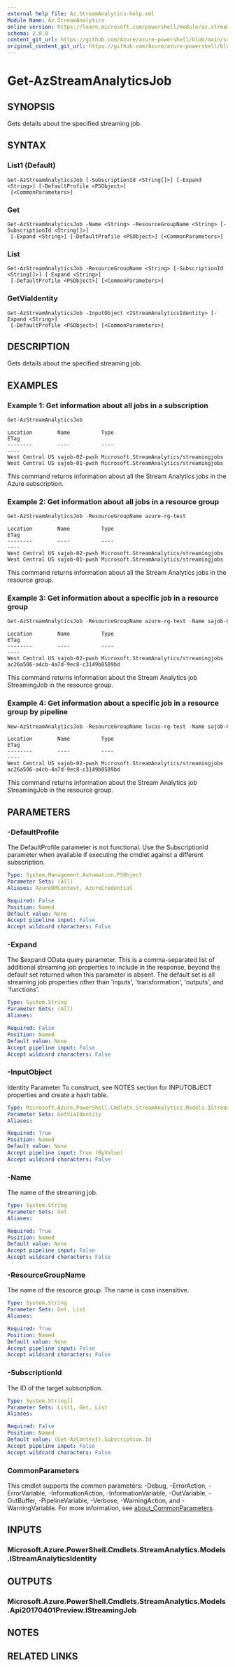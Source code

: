 ```yaml
---
external help file: Az.StreamAnalytics-help.xml
Module Name: Az.StreamAnalytics
online version: https://learn.microsoft.com/powershell/module/az.streamanalytics/get-azstreamanalyticsjob
schema: 2.0.0
content_git_url: https://github.com/Azure/azure-powershell/blob/main/src/StreamAnalytics/StreamAnalytics/help/Get-AzStreamAnalyticsJob.md
original_content_git_url: https://github.com/Azure/azure-powershell/blob/main/src/StreamAnalytics/StreamAnalytics/help/Get-AzStreamAnalyticsJob.md
---
```


# Get-AzStreamAnalyticsJob

## SYNOPSIS
Gets details about the specified streaming job.

## SYNTAX

### List1 (Default)
```
Get-AzStreamAnalyticsJob [-SubscriptionId <String[]>] [-Expand <String>] [-DefaultProfile <PSObject>]
 [<CommonParameters>]
```

### Get
```
Get-AzStreamAnalyticsJob -Name <String> -ResourceGroupName <String> [-SubscriptionId <String[]>]
 [-Expand <String>] [-DefaultProfile <PSObject>] [<CommonParameters>]
```

### List
```
Get-AzStreamAnalyticsJob -ResourceGroupName <String> [-SubscriptionId <String[]>] [-Expand <String>]
 [-DefaultProfile <PSObject>] [<CommonParameters>]
```

### GetViaIdentity
```
Get-AzStreamAnalyticsJob -InputObject <IStreamAnalyticsIdentity> [-Expand <String>]
 [-DefaultProfile <PSObject>] [<CommonParameters>]
```

## DESCRIPTION
Gets details about the specified streaming job.

## EXAMPLES

### Example 1: Get information about all jobs in a subscription
```powershell
Get-AzStreamAnalyticsJob
```

```output
Location        Name          Type                                    ETag
--------        ----          ----                                    ----
West Central US sajob-02-pwsh Microsoft.StreamAnalytics/streamingjobs
West Central US sajob-01-pwsh Microsoft.StreamAnalytics/streamingjobs
```

This command returns information about all the Stream Analytics jobs in the Azure subscription.

### Example 2: Get information about all jobs in a resource group
```powershell
Get-AzStreamAnalyticsJob -ResourceGroupName azure-rg-test
```

```output
Location        Name          Type                                    ETag
--------        ----          ----                                    ----
West Central US sajob-02-pwsh Microsoft.StreamAnalytics/streamingjobs
West Central US sajob-01-pwsh Microsoft.StreamAnalytics/streamingjobs
```

This command returns information about all the Stream Analytics jobs in the resource group.

### Example 3: Get information about a specific job in a resource group
```powershell
Get-AzStreamAnalyticsJob -ResourceGroupName azure-rg-test -Name sajob-02-pwsh
```

```output
Location        Name          Type                                    ETag
--------        ----          ----                                    ----
West Central US sajob-02-pwsh Microsoft.StreamAnalytics/streamingjobs ac26a506-a4cb-4a7d-9ec8-c3149b8589bd
```

This command returns information about the Stream Analytics job StreamingJob in the resource group.

### Example 4: Get information about a specific job in a resource group by pipeline
```powershell
New-AzStreamAnalyticsJob -ResourceGroupName lucas-rg-test -Name sajob-02-pwsh -Location westcentralus -SkuName Standard | Get-AzStreamAnalyticsJob
```

```output
Location        Name          Type                                    ETag
--------        ----          ----                                    ----
West Central US sajob-02-pwsh Microsoft.StreamAnalytics/streamingjobs ac26a506-a4cb-4a7d-9ec8-c3149b8589bd
```

This command returns information about the Stream Analytics job StreamingJob in the resource group.

## PARAMETERS

### -DefaultProfile
The DefaultProfile parameter is not functional.
Use the SubscriptionId parameter when available if executing the cmdlet against a different subscription.

```yaml
Type: System.Management.Automation.PSObject
Parameter Sets: (All)
Aliases: AzureRMContext, AzureCredential

Required: False
Position: Named
Default value: None
Accept pipeline input: False
Accept wildcard characters: False
```

### -Expand
The $expand OData query parameter.
This is a comma-separated list of additional streaming job properties to include in the response, beyond the default set returned when this parameter is absent.
The default set is all streaming job properties other than 'inputs', 'transformation', 'outputs', and 'functions'.

```yaml
Type: System.String
Parameter Sets: (All)
Aliases:

Required: False
Position: Named
Default value: None
Accept pipeline input: False
Accept wildcard characters: False
```

### -InputObject
Identity Parameter
To construct, see NOTES section for INPUTOBJECT properties and create a hash table.

```yaml
Type: Microsoft.Azure.PowerShell.Cmdlets.StreamAnalytics.Models.IStreamAnalyticsIdentity
Parameter Sets: GetViaIdentity
Aliases:

Required: True
Position: Named
Default value: None
Accept pipeline input: True (ByValue)
Accept wildcard characters: False
```

### -Name
The name of the streaming job.

```yaml
Type: System.String
Parameter Sets: Get
Aliases:

Required: True
Position: Named
Default value: None
Accept pipeline input: False
Accept wildcard characters: False
```

### -ResourceGroupName
The name of the resource group.
The name is case insensitive.

```yaml
Type: System.String
Parameter Sets: Get, List
Aliases:

Required: True
Position: Named
Default value: None
Accept pipeline input: False
Accept wildcard characters: False
```

### -SubscriptionId
The ID of the target subscription.

```yaml
Type: System.String[]
Parameter Sets: List1, Get, List
Aliases:

Required: False
Position: Named
Default value: (Get-AzContext).Subscription.Id
Accept pipeline input: False
Accept wildcard characters: False
```

### CommonParameters
This cmdlet supports the common parameters: -Debug, -ErrorAction, -ErrorVariable, -InformationAction, -InformationVariable, -OutVariable, -OutBuffer, -PipelineVariable, -Verbose, -WarningAction, and -WarningVariable. For more information, see [about_CommonParameters](http://go.microsoft.com/fwlink/?LinkID=113216).

## INPUTS

### Microsoft.Azure.PowerShell.Cmdlets.StreamAnalytics.Models.IStreamAnalyticsIdentity

## OUTPUTS

### Microsoft.Azure.PowerShell.Cmdlets.StreamAnalytics.Models.Api20170401Preview.IStreamingJob

## NOTES

## RELATED LINKS
